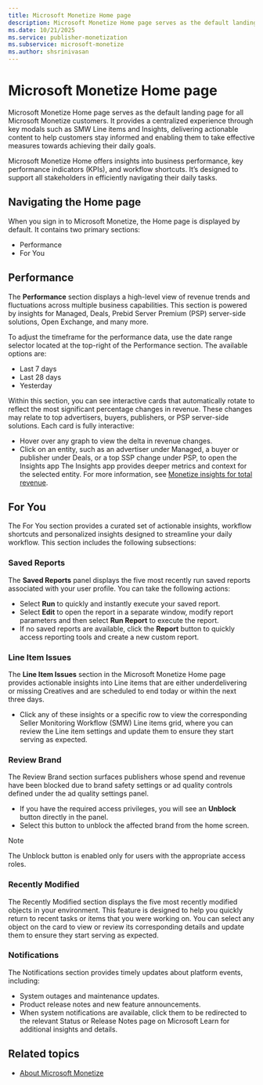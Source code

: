 ```yaml
---
title: Microsoft Monetize Home page
description: Microsoft Monetize Home page serves as the default landing page for all Microsoft Monetize customers.
ms.date: 10/21/2025
ms.service: publisher-monetization
ms.subservice: microsoft-monetize
ms.author: shsrinivasan
---
```


# Microsoft Monetize Home page 

Microsoft Monetize Home page serves as the default landing page for all Microsoft Monetize customers. It provides a centralized experience through key modals such as SMW Line items and Insights, delivering actionable content to help customers stay informed and enabling them to take effective measures towards achieving their daily goals. 

Microsoft Monetize Home offers insights into business performance, key performance indicators (KPIs), and workflow shortcuts. It’s designed to support all stakeholders in efficiently navigating their daily tasks. 

## Navigating the Home page 
When you sign in to Microsoft Monetize, the Home page is displayed by default. It contains two primary sections: 
- Performance 
- For You

## Performance 

The **Performance** section displays a high-level view of revenue trends and fluctuations across multiple business capabilities. This section is powered by insights for Managed, Deals, Prebid Server Premium (PSP) server-side solutions, Open Exchange, and many more. 

To adjust the timeframe for the performance data, use the date range selector located at the top-right of the Performance section. The available options are: 
- Last 7 days 
- Last 28 days 
- Yesterday 

Within this section, you can see interactive cards that automatically rotate to reflect the most significant percentage changes in revenue. These changes may relate to top advertisers, buyers, publishers, or PSP server-side solutions. Each card is fully interactive: 
- Hover over any graph to view the delta in revenue changes. 
- Click on an entity, such as an advertiser under Managed, a buyer or publisher under Deals, or a top SSP change under PSP, to open the Insights app The Insights app provides deeper metrics and context for the selected entity. For more information, see [Monetize insights for total revenue](monetize-insights-total-revenue.md).

## For You  

The For You section provides a curated set of actionable insights, workflow shortcuts and personalized insights designed to streamline your daily workflow. This section includes the following subsections: 
 
### Saved Reports 

The **Saved Reports** panel displays the five most recently run saved reports associated with your user profile. You can take the following actions: 

- Select **Run** to quickly and instantly execute your saved report.
- Select **Edit** to open the report in a separate window, modify report parameters and then select **Run Report** to execute the report. 
- If no saved reports are available, click the **Report** button to quickly access reporting tools and create a new custom report. 
 

### Line Item Issues 

The **Line Item Issues** section in the Microsoft Monetize Home page provides actionable insights into Line items that are either underdelivering or missing Creatives and are scheduled to end today or within the next three days. 

- Click any of these insights or a specific row to view the corresponding Seller Monitoring Workflow (SMW) Line items grid, where you can review the Line item settings and update them to ensure they start serving as expected. 
 

### Review Brand 

The Review Brand section surfaces publishers whose spend and revenue have been blocked due to brand safety settings or ad quality controls defined under the ad quality settings panel. 

- If you have the required access privileges, you will see an **Unblock** button directly in the panel.  
- Select this button to unblock the affected brand from the home screen. 
> [!NOTE]
> The Unblock button is enabled only for users with the appropriate access roles.

 
### Recently Modified 

The Recently Modified section displays the five most recently modified objects in your environment. This feature is designed to help you quickly return to recent tasks or items that you were working on. You can select any object on the card to view or review its corresponding details and update them to ensure they start serving as expected.  
 

### Notifications 

The Notifications section provides timely updates about platform events, including: 

- System outages and maintenance updates. 
- Product release notes and new feature announcements. 
- When system notifications are available, click them to be redirected to the relevant Status or Release Notes page on Microsoft Learn for additional insights and details. 
 


## Related topics

- [About Microsoft Monetize](about-monetize.md)
